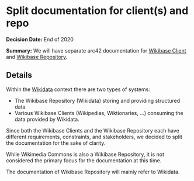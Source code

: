 # Split documentation for client(s) and repo

**Decision Date:** End of 2020

**Summary:** We will have separate arc42 documentation for [Wikibase Client](../../systems/overview/12-Glossary.md#wikibase-client) and [Wikibase Repository](../../systems/overview/12-Glossary.md#wikibase-repository).

## Details

Within the [Wikidata](../../systems/overview/12-Glossary.md#wikidata) context there are two types of systems:

- The Wikibase Repository (Wikidata) storing and providing structured data
- Various Wikibase Clients (Wikipedias, Wiktionaries, ...) consuming the data provided by Wikidata.

Since both the Wikibase Clients and the Wikibase Repository each have different requirements, constraints, and stakeholders, we decided to split the documentation for the sake of clarity.

While Wikimedia Commons is also a Wikibase Repository, it is not considered the primary focus for the documentation at this time.

The documentation of Wikibase Repository will mainly refer to Wikidata.
